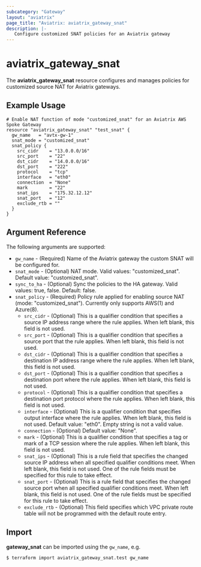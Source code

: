 ```yaml
---
subcategory: "Gateway"
layout: "aviatrix"
page_title: "Aviatrix: aviatrix_gateway_snat"
description: |-
   Configure customized SNAT policies for an Aviatrix gateway
---
```


# aviatrix_gateway_snat

The **aviatrix_gateway_snat** resource configures and manages policies for customized source NAT for Aviatrix gateways.

## Example Usage

```hcl
# Enable NAT function of mode "customized_snat" for an Aviatrix AWS Spoke Gateway
resource "aviatrix_gateway_snat" "test_snat" {
  gw_name   = "avtx-gw-1"
  snat_mode = "customized_snat"
  snat_policy {
    src_cidr    = "13.0.0.0/16"
    src_port    = "22"
    dst_cidr    = "14.0.0.0/16"
    dst_port    = "222"
    protocol    = "tcp"
    interface   = "eth0"
    connection  = "None"
    mark        = "22"
    snat_ips    = "175.32.12.12"
    snat_port   = "12"
    exclude_rtb = ""
  }
}
```

## Argument Reference

The following arguments are supported:

* `gw_name` - (Required) Name of the Aviatrix gateway the custom SNAT will be configured for.
* `snat_mode` - (Optional) NAT mode. Valid values: "customized_snat". Default value: "customized_snat".
* `sync_to_ha` - (Optional) Sync the policies to the HA gateway. Valid values: true, false. Default: false.
* `snat_policy` - (Required) Policy rule applied for enabling source NAT (mode: "customized_snat"). Currently only supports AWS(1) and Azure(8).
  * `src_cidr` - (Optional) This is a qualifier condition that specifies a source IP address range where the rule applies. When left blank, this field is not used.
  * `src_port` - (Optional) This is a qualifier condition that specifies a source port that the rule applies. When left blank, this field is not used.
  * `dst_cidr` - (Optional) This is a qualifier condition that specifies a destination IP address range where the rule applies. When left blank, this field is not used.
  * `dst_port` - (Optional) This is a qualifier condition that specifies a destination port where the rule applies. When left blank, this field is not used.
  * `protocol` - (Optional) This is a qualifier condition that specifies a destination port protocol where the rule applies. When left blank, this field is not used.
  * `interface` - (Optional) This is a qualifier condition that specifies output interface where the rule applies. When left blank, this field is not used. Default value: "eth0". Empty string is not a valid value.
  * `connection` - (Optional) Default value: "None".
  * `mark` - (Optional) This is a qualifier condition that specifies a tag or mark of a TCP session where the rule applies. When left blank, this field is not used.
  * `snat_ips` - (Optional) This is a rule field that specifies the changed source IP address when all specified qualifier conditions meet. When left blank, this field is not used. One of the rule fields must be specified for this rule to take effect.
  * `snat_port` - (Optional) This is a rule field that specifies the changed source port when all specified qualifier conditions meet. When left blank, this field is not used. One of the rule fields must be specified for this rule to take effect.
  * `exclude_rtb` - (Optional) This field specifies which VPC private route table will not be programmed with the default route entry.

## Import

**gateway_snat** can be imported using the `gw_name`, e.g.

```
$ terraform import aviatrix_gateway_snat.test gw_name
```

